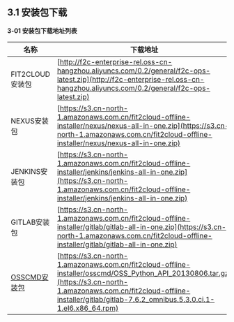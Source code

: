 ## **3.1 安装包下载** 

**3‐01 安装包下载地址列表**

| 名称 | 下载地址 |
| --- | --- |
| FIT2CLOUD安装包 | [http://f2c-enterprise-rel.oss-cn-hangzhou.aliyuncs.com/0.2/general/f2c-ops-latest.zip](http://f2c-enterprise-rel.oss-cn-hangzhou.aliyuncs.com/0.2/general/f2c-ops-latest.zip) |
| NEXUS安装包 | [https://s3.cn-north-1.amazonaws.com.cn/fit2cloud-offline-installer/nexus/nexus-all-in-one.zip](https://s3.cn-north-1.amazonaws.com.cn/fit2cloud-offline-installer/nexus/nexus-all-in-one.zip) |
| JENKINS安装包 | [https://s3.cn-north-1.amazonaws.com.cn/fit2cloud-offline-installer/jenkins/jenkins-all-in-one.zip](https://s3.cn-north-1.amazonaws.com.cn/fit2cloud-offline-installer/jenkins/jenkins-all-in-one.zip) |
| GITLAB安装包 | [https://s3.cn-north-1.amazonaws.com.cn/fit2cloud-offline-installer/gitlab/gitlab-all-in-one.zip](https://s3.cn-north-1.amazonaws.com.cn/fit2cloud-offline-installer/gitlab/gitlab-all-in-one.zip) |
| [OSS](https://s3.cn-north-1.amazonaws.com.cn/fit2cloud-offline-installer/gitlab/gitlab-7.6.2_omnibus.5.3.0.ci.1-1.el6.x86_64.rpm)[CMD安装包](https://s3.cn-north-1.amazonaws.com.cn/fit2cloud-offline-installer/gitlab/gitlab-7.6.2_omnibus.5.3.0.ci.1-1.el6.x86_64.rpm) | [https://s3.cn-north-1.amazonaws.com.cn/fit2cloud-offline-installer/osscmd/OSS_Python_API_20130806.tar.gz](https://s3.cn-north-1.amazonaws.com.cn/fit2cloud-offline-installer/gitlab/gitlab-7.6.2_omnibus.5.3.0.ci.1-1.el6.x86_64.rpm) |